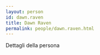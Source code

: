 ```yaml
---
layout: person
id: dawn.raven
title: Dawn Raven
permalink: people/dawn.raven.html
---
```


Dettagli della persona